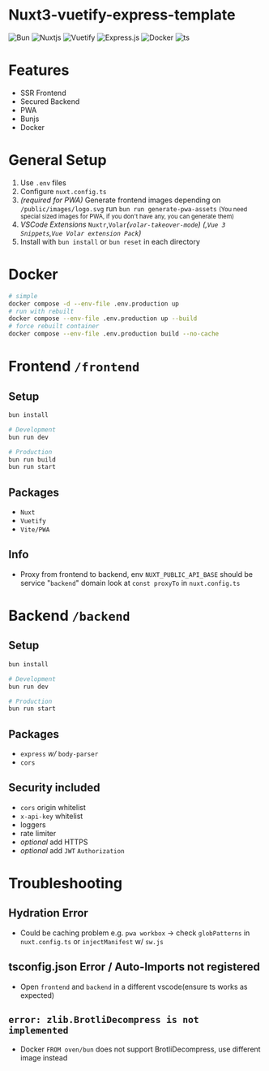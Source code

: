 # Nuxt3-vuetify-express-template

![Bun](https://img.shields.io/badge/Bun-%23000000.svg?style=for-the-badge&logo=bun&logoColor=white)
![Nuxtjs](https://img.shields.io/badge/Nuxt-002E3B?style=for-the-badge&logo=nuxtdotjs&logoColor=#00DC82)
![Vuetify](https://img.shields.io/badge/Vuetify-1867C0?style=for-the-badge&logo=vuetify&logoColor=AEDDFF)
![Express.js](https://img.shields.io/badge/express.js-%23404d59.svg?style=for-the-badge&logo=express&logoColor=%2361DAFB)
![Docker](https://img.shields.io/badge/docker-%230db7ed.svg?style=for-the-badge&logo=docker&logoColor=white)
![ts](https://img.shields.io/badge/TypeScript-007ACC?style=for-the-badge&logo=typescript&logoColor=white)

# Features
* SSR Frontend
* Secured Backend
* PWA 
* Bunjs
* Docker

# General Setup
1. Use `.env` files
2. Configure `nuxt.config.ts`
3. *(required for PWA)* Generate frontend images depending on `/public/images/logo.svg` run `bun run generate-pwa-assets`
<small>(You need special sized images for PWA, if you don't have any, you can generate them)</small>
4. *VSCode Extensions* `Nuxtr`,`Volar`*(`volar-takeover-mode`)* *(,`Vue 3 Snippets`,`Vue Volar extension Pack`)*
5. Install with `bun install` or `bun reset` in each directory

# Docker
```sh
# simple
docker compose -d --env-file .env.production up
# run with rebuilt
docker compose --env-file .env.production up --build
# force rebuilt container
docker compose --env-file .env.production build --no-cache
```

# Frontend `/frontend`
## Setup
```sh
bun install

# Development
bun run dev

# Production
bun run build
bun run start
```
## Packages
* `Nuxt`
* `Vuetify`
* `Vite/PWA`

## Info

* Proxy from frontend to backend, env `NUXT_PUBLIC_API_BASE` should be service "`backend`" domain look at `const proxyTo` in `nuxt.config.ts`

# Backend `/backend`
## Setup
```sh
bun install

# Development
bun run dev

# Production
bun run start
```
## Packages
* `express` *w/* `body-parser`
* `cors`


## Security included
* `cors` origin whitelist
* `x-api-key` whitelist
* loggers
* rate limiter
* *optional* add HTTPS
* *optional* add `JWT` `Authorization`

# Troubleshooting


## Hydration Error
* Could be caching problem e.g. `pwa workbox` → check `globPatterns` in `nuxt.config.ts` or `injectManifest` w/ `sw.js`
## tsconfig.json Error / Auto-Imports not registered
* Open `frontend` and `backend` in a different vscode(ensure ts works as expected)
## `error: zlib.BrotliDecompress is not implemented`
* Docker `FROM oven/bun` does not support BrotliDecompress, use different image instead
